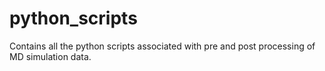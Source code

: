# python_scripts
Contains all the python scripts associated with pre and post processing of MD simulation data.
